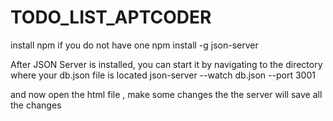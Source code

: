 # TODO_LIST_APTCODER
install npm if you do not have one npm install -g json-server

After JSON Server is installed, you can start it by navigating to the directory where your db.json file is located
json-server --watch db.json --port 3001

and now open the html file , make some changes the the server will save all the changes
